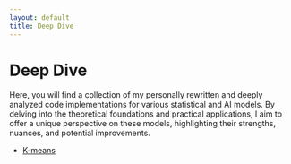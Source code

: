 ```yaml
---
layout: default
title: Deep Dive
---
```


# Deep Dive

Here, you will find a collection of my personally rewritten and deeply analyzed code implementations for various statistical and AI models. By delving into the theoretical foundations and practical applications, I aim to offer a unique perspective on these models, highlighting their strengths, nuances, and potential improvements.

- [K-means](codes/k_means.md)

